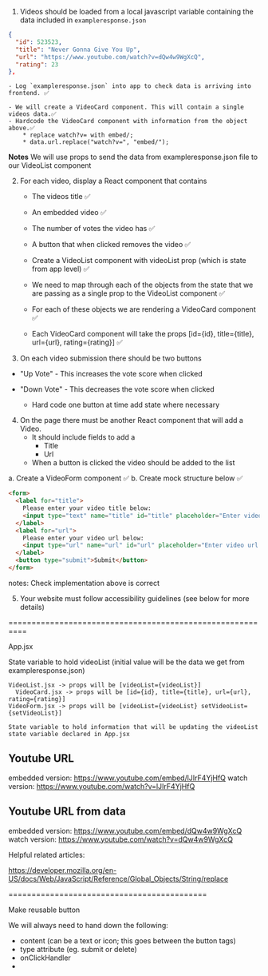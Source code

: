 
1. Videos should be loaded from a local javascript variable containing the data included in `exampleresponse.json`
  ```json
  {
    "id": 523523,
    "title": "Never Gonna Give You Up",
    "url": "https://www.youtube.com/watch?v=dQw4w9WgXcQ",
    "rating": 23
  },
  ```
    - Log `exampleresponse.json` into app to check data is arriving into frontend. ✅

    - We will create a VideoCard component. This will contain a single videos data.✅
    - Hardcode the VideoCard component with information from the object above.✅
        * replace watch?v= with embed/;
        * data.url.replace("watch?v=", "embed/");

  **Notes** We will use props to send the data from exampleresponse.json file to our VideoList component

2. For each video, display a React component that contains
   - The videos title ✅
   - An embedded video ✅
   - The number of votes the video has ✅
   - A button that when clicked removes the video ✅

    - Create a VideoList component with videoList prop (which is state from app level) ✅
    - We need to map through each of the objects from the state that we are passing as a single prop to the VideoList component ✅
    - For each of these objects we are rendering a VideoCard component ✅
    - Each VideoCard component will take the props [id={id}, title={title}, url={url}, rating={rating}] ✅

3. On each video submission there should be two buttons
  - "Up Vote" - This increases the vote score when clicked
  - "Down Vote" - This decreases the vote score when clicked

    - Hard code one button at time add state where necessary
   
4. On the page there must be another React component that will add a Video.
   - It should include fields to add a
     - Title
     - Url
   - When a button is clicked the video should be added to the list

a. Create a VideoForm component ✅
b. Create mock structure below ✅
  ```html
  <form>
    <label for="title">
      Please enter your video title below:
      <input type="text" name="title" id="title" placeholder="Enter video title here" required/>
    </label>
    <label for="url">
      Please enter your video url below:
      <input type="url" name="url" id="url" placeholder="Enter video url here"/>
    </label>
    <button type="submit">Submit</button>
  </form>
  ```
  notes: Check implementation above is correct



5. Your website must follow accessibility guidelines (see below for more details)

==========================================================

  App.jsx

  State variable to hold videoList (initial value will be the data we get from exampleresponse.json)
  
    VideoList.jsx -> props will be [videoList={videoList}]
      VideoCard.jsx -> props will be [id={id}, title={title}, url={url}, rating={rating}]
    VideoForm.jsx -> props will be [videoList={videoList} setVideoList={setVideoList}]

    State variable to hold information that will be updating the videoList state variable declared in App.jsx



## Youtube URL
embedded version:
https://www.youtube.com/embed/lJIrF4YjHfQ
watch version:
https://www.youtube.com/watch?v=lJIrF4YjHfQ


## Youtube URL from data
embedded version:
https://www.youtube.com/embed/dQw4w9WgXcQ
watch version:
https://www.youtube.com/watch?v=dQw4w9WgXcQ


Helpful related articles:

https://developer.mozilla.org/en-US/docs/Web/JavaScript/Reference/Global_Objects/String/replace



===========================================

Make reusable button

We will always need to hand down the following:

- content (can be a text or icon; this goes between the button tags)
- type attribute (eg. submit or delete)
- onClickHandler
- 

